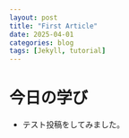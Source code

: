 ```yaml
---
layout: post
title: "First Article"
date: 2025-04-01
categories: blog
tags: [Jekyll, tutorial]
---
```


# 今日の学び

- テスト投稿をしてみました。
